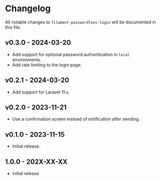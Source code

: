 # Changelog

All notable changes to `filament-passwordless-login` will be documented in this file.

## v0.3.0 - 2024-03-20

* Add support for optional password authentication in `local` environments.
* Add rate limiting to the login page.

## v0.2.1 - 2024-03-20

* Add support for Laravel 11.x.

## v0.2.0 - 2023-11-21

- Use a confirmation screen instead of notification after sending.

## v0.1.0 - 2023-11-15

- Initial release.

## 1.0.0 - 202X-XX-XX

- initial release

